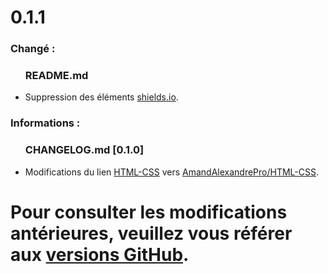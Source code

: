 <div id="changelog">
    <h1 id="changelog-title">0.1.1</h1>
    <h3 id="changelog-added">Changé :</h3>
    <div id="changelog-added-body">
        <ul>
            <h3>README.md</h3>
            <li>Suppression des éléments <a href="https://shields.io">shields.io</a>.</li>
        </ul>
    </div>
    <h3 id="changelog-infos">Informations :</h3>
    <div id="changelog-added-body">
        <ul>
            <h3>CHANGELOG.md [0.1.0]</h3>
            <li>Modifications du lien <a href="./HTML-CSS">HTML-CSS</a> vers <a href="https://github.com/AmandAlexandrePro/HTML-CSS">AmandAlexandrePro/HTML-CSS</a>.</li>
        </ul>
    </div>
    <h1 id="changelog-old">Pour consulter les modifications antérieures, veuillez vous référer aux <a id="changelog-old-link" href="https://github.com/BTSSIO-PERGAUD/SIO1_2024_AMAND/releases">versions GitHub</a>.</h1>
</div>